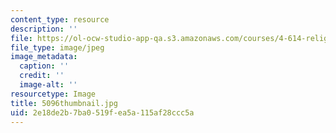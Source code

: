 ```yaml
---
content_type: resource
description: ''
file: https://ol-ocw-studio-app-qa.s3.amazonaws.com/courses/4-614-religious-architecture-and-islamic-cultures-fall-2002/2e18de2b7ba0519fea5a115af28ccc5a_5096thumbnail.jpg
file_type: image/jpeg
image_metadata:
  caption: ''
  credit: ''
  image-alt: ''
resourcetype: Image
title: 5096thumbnail.jpg
uid: 2e18de2b-7ba0-519f-ea5a-115af28ccc5a
---
```


